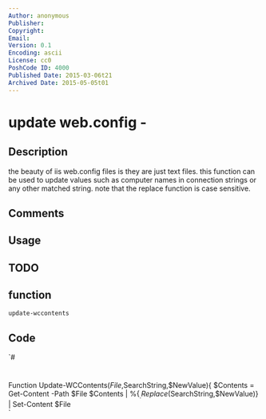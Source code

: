 ```yaml
---
Author: anonymous
Publisher: 
Copyright: 
Email: 
Version: 0.1
Encoding: ascii
License: cc0
PoshCode ID: 4000
Published Date: 2015-03-06t21
Archived Date: 2015-05-05t01
---
```


# update web.config - 

## Description

the beauty of iis web.config files is they are just text files. this function can be used to update values such as computer names in connection strings or any other matched string.  note that the replace function is case sensitive.

## Comments



## Usage



## TODO



## function

`update-wccontents`

## Code

`#
 #
 Function Update-WCContents($File,$SearchString,$NewValue){
     $Contents = Get-Content -Path $File
     $Contents | %{$_.Replace($SearchString,$NewValue)} | Set-Content $File    
`

